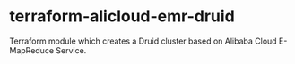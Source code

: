 # terraform-alicloud-emr-druid
Terraform module which creates a Druid cluster based on Alibaba Cloud E-MapReduce Service.
